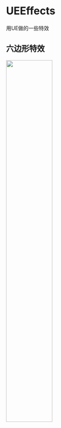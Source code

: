 # UEEffects
用UE做的一些特效

## 六边形特效
<img src="%E5%9B%BE%E7%89%87/%E5%BD%95%E5%88%B6_2022_11_08_01_15_25_957.gif" height="50%" width="50%" />
